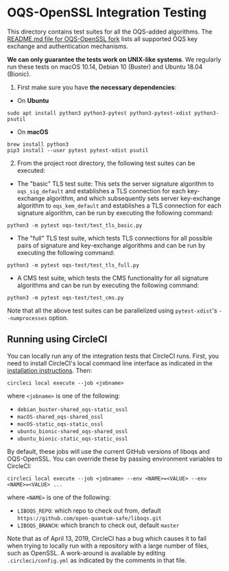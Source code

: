 OQS-OpenSSL Integration Testing
===============================

This directory contains test suites for all the OQS-added algorithms. The [README.md file for OQS-OpenSSL fork](https://github.com/open-quantum-safe/openssl#supported-algorithms) lists all supported OQS key exchange and authentication mechanisms.

**We can only guarantee the tests work on UNIX-like systems**. We regularly run these tests on macOS 10.14, Debian 10 (Buster) and Ubuntu 18.04 (Bionic).

1. First make sure you have **the necessary dependencies**:


- On **Ubuntu**

```
sudo apt install python3 python3-pytest python3-pytest-xdist python3-psutil
```

- On **macOS**

```
brew install python3
pip3 install --user pytest pytest-xdist psutil
```

2. From the project root directory, the following test suites can be executed:

- The "basic" TLS test suite: This sets the server signature algorithm to `oqs_sig_default` and establishes a TLS connection for each key-exchange algorithm, and which subsequently sets server key-exchange algorithm to `oqs_kem_default` and establishes a TLS connection for each signature algorithm, can be run by executing the following command:

```
python3 -m pytest oqs-test/test_tls_basic.py
```

- The "full" TLS test suite, which tests TLS connections for all possible pairs of signature and key-exchange algorithms and can be run by executing the following command:

```
python3 -m pytest oqs-test/test_tls_full.py
```

- A CMS test suite, which tests the CMS functionality for all signature algorithms and can be run by executing the following command:

```
python3 -m pytest oqs-test/test_cms.py
```

Note that all the above test suites can be parallelized using `pytest-xdist`'s `--numprocesses` option.

## Running using CircleCI

You can locally run any of the integration tests that CircleCI runs.  First, you need to install CircleCI's local command line interface as indicated in the [installation instructions](https://circleci.com/docs/2.0/local-cli/). Then:

	circleci local execute --job <jobname>

where `<jobname>` is one of the following:

- `debian_buster-shared_oqs-static_ossl`
- `macOS-shared_oqs-shared_ossl`
- `macOS-static_oqs-static_ossl`
- `ubuntu_bionic-shared_oqs-shared_ossl`
- `ubuntu_bionic-static_oqs-static_ossl`

By default, these jobs will use the current GitHub versions of liboqs and OQS-OpenSSL.  You can override these by passing environment variables to CircleCI:

	circleci local execute --job <jobname> --env <NAME>=<VALUE> --env <NAME>=<VALUE> ...

where `<NAME>` is one of the following:

- `LIBOQS_REPO`: which repo to check out from, default `https://github.com/open-quantum-safe/liboqs.git`
- `LIBOQS_BRANCH`: which branch to check out, default `master`

Note that as of April 13, 2019, CircleCI has a bug which causes it to fail when trying to locally run with a repository with a large number of files, such as OpenSSL.  A work-around is available by editing `.circleci/config.yml` as indicated by the comments in that file.
